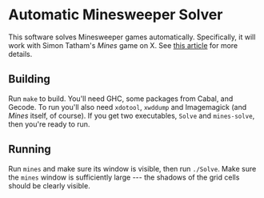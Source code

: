 # Automatic Minesweeper Solver

This software solves Minesweeper games automatically.  Specifically,
it will work with Simon Tatham's *Mines* game on X.  See
[this article](http://www.cmears.id.au/articles/mines-solver) for more
details.

## Building

Run `make` to build.  You'll need GHC, some packages from Cabal, and
Gecode.  To run you'll also need `xdotool`, `xwddump` and
Imagemagick (and *Mines* itself, of course).  If you get two
executables, `Solve` and `mines-solve`, then you're ready to run.

## Running

Run `mines` and make sure its window is visible, then run `./Solve`.
Make sure the `mines` window is sufficiently large --- the shadows of
the grid cells should be clearly visible.
